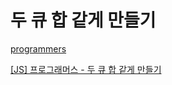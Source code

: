 # 두 큐 합 같게 만들기

[programmers](https://programmers.co.kr/learn/courses/30/lessons/118667)

[[JS] 프로그래머스 - 두 큐 합 같게 만들기](https://velog.io/@chldmswnl/JS-%EB%91%90-%ED%81%90-%ED%95%A9-%EA%B0%99%EA%B2%8C-%EB%A7%8C%EB%93%A4%EA%B8%B0)